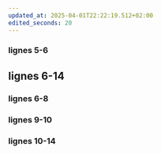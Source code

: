 ```yaml
---
updated_at: 2025-04-01T22:22:19.512+02:00
edited_seconds: 20
---
```

### lignes 5-6
## lignes 6-14
### lignes 6-8
### lignes 9-10
### lignes 10-14